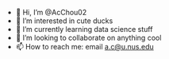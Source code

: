 - 👋 Hi, I’m @AcChou02
- 🦆 I’m interested in cute ducks
- 🌱 I’m currently learning data science stuff
- 💞️ I’m looking to collaborate on anything cool
- 📫 How to reach me: email a.c@u.nus.edu

<!---
AcChou02/AcChou02 is a ✨ special ✨ repository because its `README.md` (this file) appears on your GitHub profile.
You can click the Preview link to take a look at your changes.
--->
